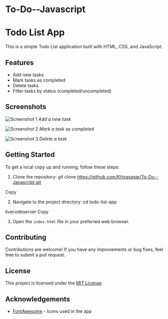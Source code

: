 # To-Do--Javascript
# Todo List App

This is a simple Todo List application built with HTML, CSS, and JavaScript.

## Features

- Add new tasks
- Mark tasks as completed
- Delete tasks
- Filter tasks by status (completed/uncompleted)

## Screenshots

![Screenshot 1](screenshots/screenshot1.jpg)
*Add a new task*

![Screenshot 2](screenshots/screenshot2.jpg)
*Mark a task as completed*

![Screenshot 3](screenshots/screenshot3.jpg)
*Delete a task*

## Getting Started

To get a local copy up and running, follow these steps:

1. Clone the repository:
git clone https://github.com/Khirasagar/To-Do--Javascript.git

Copy

2. Navigate to the project directory:
cd todo-list-app

livecodeserver
Copy

3. Open the `index.html` file in your preferred web browser.

## Contributing

Contributions are welcome! If you have any improvements or bug fixes, feel free to submit a pull request.

## License

This project is licensed under the [MIT License](LICENSE).

## Acknowledgements

- [FontAwesome](https://fontawesome.com/) - Icons used in the app
